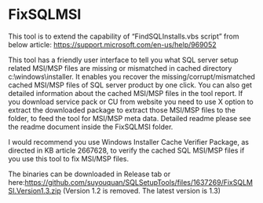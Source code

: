 # FixSQLMSI

This tool is to extend the capability of “FindSQLInstalls.vbs script” from below article:
https://support.microsoft.com/en-us/help/969052

This tool has a friendly user interface to tell you what SQL server setup related MSI/MSP files are missing or mismatched in cached directory c:\windows\installer. It enables you recover the missing/corrupt/mismatched cached MSI/MSP files of SQL server product by one click. You can also get detailed information about the cached MSI/MSP files in the tool report. If you download service pack or CU from website you need to use X option to extract the downloaded package to extract those MSI/MSP files to the folder, to feed the tool for MSI/MSP meta data. Detailed readme please see the readme document inside the  FixSQLMSI folder.

I would recommend you  use Windows Installer Cache Verifier Package, as directed in KB article 2667628, to verify the cached SQL MSI/MSP files if you use this tool to fix MSI/MSP files.

The binaries can be downloaded in Release tab or here:https://github.com/suyouquan/SQLSetupTools/files/1637269/FixSQLMSI.Version1.3.zip
(Version 1.2 is removed. The latest version is 1.3)

